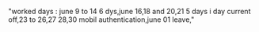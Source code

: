 "worked days : june 9 to 14 6 dys,june 16,18 and 20,21 5 days i day current off,23 to 26,27 28,30 mobil authentication,june 01 leave,"
